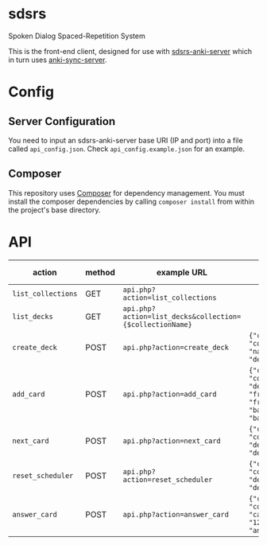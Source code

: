 # sdsrs
Spoken Dialog Spaced-Repetition System

This is the front-end client, designed for use with [sdsrs-anki-server](https://github.com/austin226/sdsrs-anki-server) which in turn uses [anki-sync-server](https://github.com/dsnopek/anki-sync-server).

# Config
## Server Configuration
You need to input an sdsrs-anki-server base URI (IP and port) into a file called `api_config.json`. Check `api_config.example.json` for an example.

## Composer
This repository uses [Composer](https://getcomposer.org/) for dependency management. You must install the composer dependencies by calling `composer install` from within the project's base directory.

# API
| action | method | example URL | data | success response | failure response |
|--------|--------|-------------|------|------------------|------------------|
| `list_collections` | GET | `api.php?action=list_collections`  | | 200 | |
| `list_decks` | GET | `api.php?action=list_decks&collection={$collectionName}` | | 200 | 404 |
| `create_deck` | POST | `api.php?action=create_deck` | `{"collection": "collection1", "name": "deck1"}` | 201 | 404,422 |
| `add_card` |   POST | `api.php?action=add_card` | `{"collection": "collection1", "deck1", "front": "front1", "back": "back1"}` | 201 | `{"card_name": "card1"}` | 404,422 |
| `next_card` | POST | `api.php?action=next_card` | `{"collection": "collection1", "deck": "deck1"}` | 200 | 404 |
| `reset_scheduler` | POST | `api.php?action=reset_scheduler` | `{"collection": "collection1", "deck": "deck1"}` | 200 | 404 |
| `answer_card` | POST | `api.php?action=answer_card` | `{"collection": "collection1", "cardID": "1235324", "answer": "2"}` | 200 | 404,422 |
